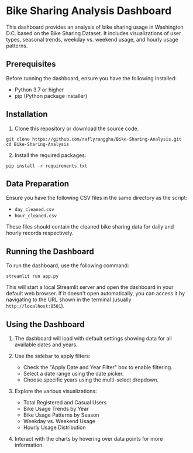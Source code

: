 # Bike Sharing Analysis Dashboard

This dashboard provides an analysis of bike sharing usage in Washington D.C. based on the Bike Sharing Dataset. It includes visualizations of user types, seasonal trends, weekday vs. weekend usage, and hourly usage patterns.

## Prerequisites

Before running the dashboard, ensure you have the following installed:

- Python 3.7 or higher
- pip (Python package installer)

## Installation

1. Clone this repository or download the source code.

```
git clone https://github.com/raflyranggha/Bike-Sharing-Analysis.git
cd Bike-Sharing-Analysis
```

2. Install the required packages:

```
pip install -r requirements.txt
```

## Data Preparation

Ensure you have the following CSV files in the same directory as the script:

- `day_cleaned.csv`
- `hour_cleaned.csv`

These files should contain the cleaned bike sharing data for daily and hourly records respectively.

## Running the Dashboard

To run the dashboard, use the following command:

```
streamlit run app.py
```

This will start a local Streamlit server and open the dashboard in your default web browser. If it doesn't open automatically, you can access it by navigating to the URL shown in the terminal (usually `http://localhost:8501`).

## Using the Dashboard

1. The dashboard will load with default settings showing data for all available dates and years.

2. Use the sidebar to apply filters:
   - Check the "Apply Date and Year Filter" box to enable filtering.
   - Select a date range using the date picker.
   - Choose specific years using the multi-select dropdown.

3. Explore the various visualizations:
   - Total Registered and Casual Users
   - Bike Usage Trends by Year
   - Bike Usage Patterns by Season
   - Weekday vs. Weekend Usage
   - Hourly Usage Distribution

4. Interact with the charts by hovering over data points for more information.
